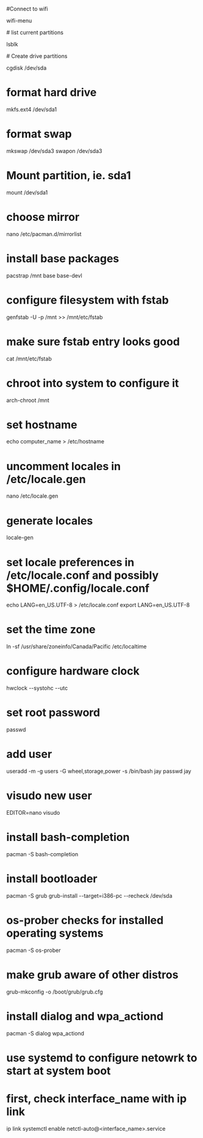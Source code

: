 \#Connect to wifi

wifi-menu

\# list current partitions

lsblk

\# Create drive partitions

cgdisk /dev/sda 

# format hard drive
mkfs.ext4 /dev/sda1

# format swap
mkswap /dev/sda3
swapon /dev/sda3

# Mount partition, ie. sda1
mount /dev/sda1

# choose mirror
nano /etc/pacman.d/mirrorlist

# install base packages
pacstrap /mnt base base-devl

# configure filesystem with fstab
genfstab -U -p /mnt >> /mnt/etc/fstab

# make sure fstab entry looks good
cat /mnt/etc/fstab

# chroot into system to configure it
arch-chroot /mnt

# set hostname
echo computer_name > /etc/hostname

# uncomment locales in /etc/locale.gen
nano /etc/locale.gen 

# generate locales
locale-gen

# set locale preferences in /etc/locale.conf and possibly $HOME/.config/locale.conf
echo LANG=en_US.UTF-8 > /etc/locale.conf
export LANG=en_US.UTF-8

# set the time zone
ln -sf /usr/share/zoneinfo/Canada/Pacific /etc/localtime

# configure hardware clock
hwclock --systohc --utc

# set root password
passwd

# add user
useradd -m -g users -G wheel,storage,power -s /bin/bash jay
passwd jay

# visudo new user
EDITOR=nano visudo

# install bash-completion
pacman -S bash-completion

# install bootloader
pacman -S grub
grub-install --target=i386-pc --recheck /dev/sda

# os-prober checks for installed operating systems
pacman -S os-prober

# make grub aware of other distros
grub-mkconfig -o /boot/grub/grub.cfg

# install dialog and wpa_actiond
pacman -S dialog wpa_actiond

# use systemd to configure netowrk to start at system boot
# first, check interface_name with ip link
ip link 
systemctl enable netctl-auto@<interface_name>.service 

